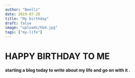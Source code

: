 ```yaml
---
author: "Beellz"
date: 2019-07-20
title: "My birthday"
draft: false
image: "uploads/hbd.jpg"
tags: ["my-life"]
---
```



# HAPPY BIRTHDAY TO ME

#### starting a blog today to write about my life and go on with it .